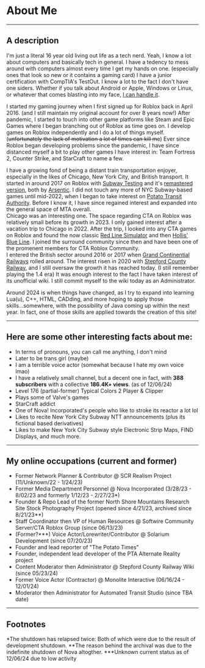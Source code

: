 # About Me

---

## A description
I'm just a literal 16 year old living out life as a tech nerd. Yeah, I know a lot about computers and basically tech in general. I have a tedency to mess around with computers almost every time I get my hands on one. (especially ones that look so new or it contains a gaming card) I have a junior certification with CompTIA's TestOut. I know a lot to the fact I don't have one siders. Whether if you talk about Android or Apple, Windows or Linux, or whatever that comes blasting into my face, <u>I can handle it</u>.

I started my gaming journey when I first signed up for Roblox back in April 2016. (and I still maintain my original account for over 8 years now!) After pandemic, I started to touch into other game platforms like Steam and Epic Games where I began branching out of Roblox as time goes on. I develop games on Roblox independently and I do a lot of things myself. (~~unfortunately the lack of motivation a lot of times can kill me~~) Ever since Roblox began developing problems since the pandemic, I have since distanced myself a bit to play other games I have interest in: Team Fortress 2, Counter Strike, and StarCraft to name a few.

I have a growing fond of being a distant train transportation enjoyer, especially in the likes of Chicago, New York City, and British transport. It started in around 2017 on Roblox with [Subway Testing](https://www.roblox.com/games/462255556/Subway-Testing-Classic) and it's [remastered version](https://www.roblox.com/games/285164228/Subway-Testing-Remastered), both by [Arsentic](https://www.roblox.com/users/41384661/profile/). I did not touch any more of NYC Subway-based games until mid-2022, when I began to take interest on [Potato Transit Authority](https://www.roblox.com/communities/5613578/Potato-Transit-Authority). Before I know it, I have since regained interest and expanded into the general space of MTA overall.<br>
Chicago was an interesting one. The space regarding CTA on Roblox was relatively small before its growth in 2023. I only gained interest after a vacation trip to Chicago in 2022. After the trip, I looked into any CTA games on Roblox and found the now classic [Red Line Simulator](https://www.roblox.com/games/6102248988) and then [Hollis' Blue Line](https://www.roblox.com/games/6458393580). I joined the surround community since then and have been one of the promenent members for CTA Roblox Community.<br>
I entered the British sector around 2016 or 2017 when [Grand Continential Railways](https://www.roblox.com/games/361547354/GCR-Grand-Continental-Railways) rolled around. The interest risen in 2020 with [Stepford County Railway](https://www.roblox.com/games/696347899/V2-0-Stepford-County-Railway), and I still oversaw the growth it has reached today. (I still remember playing the 1.4 era) It was enough interest to the fact I have taken interest of its unofficial wiki. I still commit myself to the wiki today as an Administrator.

Around 2024 is when things have changed, as I try to expand into learning Lua(u), C++, HTML, CADding, and more hoping to apply those skills...somewhere, with the possibility of Java coming up within the next year. In fact, one of those skills are applied towards the creation of this site! 

---

## Here are some other interesting facts about me:
- In terms of pronouns, you can call me anything, I don't mind
- Later to be trans girl (maybe)
- I am a terrible voice actor (somewhat because I hate my own voice lmao)
- I have a relatively small channel, but a decent one in fact, with <b>388 subscribers</b> with a collective <b>186.4K+ views</b>. (as of 12/06/24)
- Level 176 (partial-former) Typical Colors 2 Player & Clipper
- Plays some of Valve's games
- StarCraft addict
- One of Nova! Incorporated's people who like to stroke its reactor a lot lol
- Likes to recite New York City Subway NTT announcements (plus its fictional based derivatives)
- Likes to make New York City Subway style Electronic Strip Maps, FIND Displays, and much more.

---

## My online occupations (current and former)
- Former Network Planner & Contributor @ SCR Realism Project (11/Unknown/22 - 1/24/23)
- Former Media Department Personnel @ Nova Incorporated (3/28/23 - 8/02/23 and formerly 1/12/23 - 2/27/23*)
- Founder & Repo Lead of the former North Shore Mountains Research Site Stock Photography Project (opened since 4/21/23, archived since 8/21/23**)
- Staff Coordinator then VP of Human Resources @ Softwire Community Server/CTA Roblox Group (since 06/13/23)
- (Former?***) Voice Actor/Lorewriter/Contributor @ Solarium Development (since 07/20/23)
- Founder and lead reporter of "The Potato Times"
- Founder, independent lead developer of the PTA Alternate Reality project
- Content Moderator then Administrator @ Stepford County Railway Wiki (since 05/23/24)
- Former Voice Actor (Contractor) @ Monolite Interactive (06/16/24 - 12/01/24)
- Moderator then Administrator for Automated Transit Studio (since TBA date)

---

## Footnotes
*The shutdown has relapsed twice: Both of which were due to the result of development shutdown.
**The reason behind the archival was due to the indefinite shutdown of Nova altogther.
***Unknown current status as of 12/06/24 due to low activity